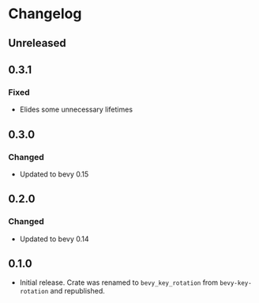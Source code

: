 # Changelog

<!-- Instructions

This changelog follows the patterns described here: <https://keepachangelog.com/en/1.0.0/>.

Subheadings to categorize changes are `added, changed, deprecated, removed, fixed, security`.

-->

## Unreleased

## 0.3.1

### Fixed

- Elides some unnecessary lifetimes

## 0.3.0

### Changed

- Updated to bevy 0.15

## 0.2.0

### Changed

- Updated to bevy 0.14

## 0.1.0

- Initial release. Crate was renamed to `bevy_key_rotation` from `bevy-key-rotation` and republished.
